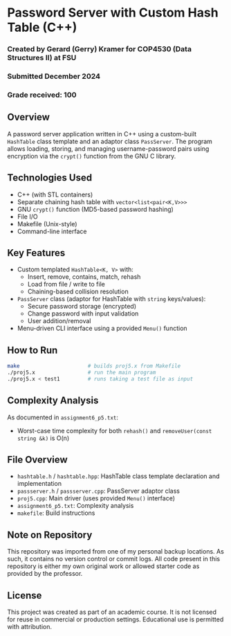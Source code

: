 # Password Server with Custom Hash Table (C++)

### Created by Gerard (Gerry) Kramer for COP4530 (Data Structures II) at FSU
### Submitted December 2024
### Grade received: 100

## Overview

A password server application written in C++ using a custom-built `HashTable` class template and an adaptor class `PassServer`. The program allows loading, storing, and managing username-password pairs using encryption via the `crypt()` function from the GNU C library.

## Technologies Used
- C++ (with STL containers)
- Separate chaining hash table with `vector<list<pair<K,V>>>`
- GNU `crypt()` function (MD5-based password hashing)
- File I/O
- Makefile (Unix-style)
- Command-line interface

## Key Features

- Custom templated `HashTable<K, V>` with:
  - Insert, remove, contains, match, rehash
  - Load from file / write to file
  - Chaining-based collision resolution
- `PassServer` class (adaptor for HashTable with `string` keys/values):
  - Secure password storage (encrypted)
  - Change password with input validation
  - User addition/removal
- Menu-driven CLI interface using a provided `Menu()` function

## How to Run
```bash
make                      # builds proj5.x from Makefile
./proj5.x                 # run the main program
./proj5.x < test1         # runs taking a test file as input
```

## Complexity Analysis

As documented in `assignment6_p5.txt`:
- Worst-case time complexity for both `rehash()` and `removeUser(const string &k)` is O(n)

## File Overview

 - `hashtable.h` / `hashtable.hpp`: HashTable class template declaration and implementation
 - `passserver.h` / `passserver.cpp`: PassServer adaptor class
 - `proj5.cpp`: Main driver (uses provided `Menu()` interface)
 - `assignment6_p5.txt`: Complexity analysis
 - `makefile`: Build instructions

## Note on Repository

This repository was imported from one of my personal backup locations. As such, it contains no version control or commit logs. All code present in this repository is either my own original work or allowed starter code as provided by the professor.

## License

This project was created as part of an academic course. It is not licensed for reuse in commercial or production settings. Educational use is permitted with attribution.